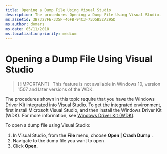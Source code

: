 ```yaml
---
title: Opening a Dump File Using Visual Studio
description: The procedures Opening a Dump File Using Visual Studio.
ms.assetid: 3B7327FE-335F-46FB-94C3-75D5B52A295D
ms.author: domars
ms.date: 05/11/2018
ms.localizationpriority: medium
---
```


# Opening a Dump File Using Visual Studio

> [!IMPORTANT]  
> This feature is not available in Windows 10, version 1507 and later versions of the WDK.
>

The procedures shown in this topic require that you have the Windows Driver Kit integrated into Visual Studio. To get the integrated environment, first install Microsoft Visual Studio, and then install the Windows Driver Kit (WDK). For more information, see [Windows Driver Kit (WDK)](http://go.microsoft.com/fwlink/p?linkid=391063).

To open a dump file using Visual Studio:

1.  <span id="ui_item"></span><span id="UI_ITEM"></span>In Visual Studio, from the **File** menu, choose **Open | Crash Dump** .
2.  Navigate to the dump file you want to open.
3.  Click **Open.**

 

 





